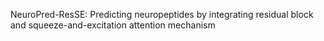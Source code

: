 NeuroPred-ResSE: Predicting neuropeptides by integrating residual block and squeeze-and-excitation attention mechanism
